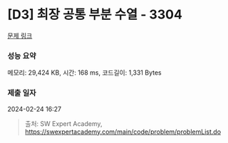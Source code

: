 # [D3] 최장 공통 부분 수열 - 3304 

[문제 링크](https://swexpertacademy.com/main/code/problem/problemDetail.do?contestProbId=AWBOHEx66kIDFAWr) 

### 성능 요약

메모리: 29,424 KB, 시간: 168 ms, 코드길이: 1,331 Bytes

### 제출 일자

2024-02-24 16:27



> 출처: SW Expert Academy, https://swexpertacademy.com/main/code/problem/problemList.do